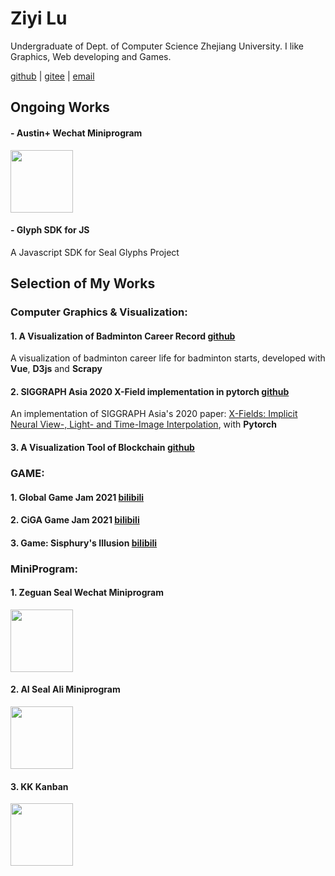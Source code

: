 # Ziyi Lu

Undergraduate of Dept. of Computer Science Zhejiang University. I like Graphics, Web developing and Games.

[github](https://github.com/LuniumLuk) \| [gitee](https://gitee.com/lunium) \| [email](3180101939@zju.edu.cn)

## Ongoing Works

#### - Austin+ Wechat Miniprogram
<img src="https://luniumluk.github.io/images/austin_wx.jpg" width="100px" height="100px">

#### - Glyph SDK for JS
A Javascript SDK for Seal Glyphs Project

## Selection of My Works



### Computer Graphics & Visualization:

#### 1. A Visualization of Badminton Career Record [github](https://github.com/LuniumLuk/Badminton-Career-Vis)

A visualization of badminton career life for badminton starts, developed with **Vue**, **D3js** and **Scrapy**

#### 2. SIGGRAPH Asia 2020 X-Field implementation in pytorch [github](https://github.com/LuniumLuk/xfield-pytorch)

An implementation of SIGGRAPH Asia's 2020 paper: [X-Fields: Implicit Neural View-, Light- and Time-Image Interpolation](https://xfields.mpi-inf.mpg.de/), with **Pytorch**

#### 3. A Visualization Tool of Blockchain [github](https://github.com/LBruyne/view-blockchain)



### GAME:

#### 1. Global Game Jam 2021 [bilibili](https://www.bilibili.com/video/BV1Ty4y1n7uZ)

#### 2. CiGA Game Jam 2021 [bilibili](https://www.bilibili.com/video/BV1dh411h7Na)

#### 3. Game: Sisphury's Illusion [bilibili](https://www.bilibili.com/video/BV1uM4y1N75u)



### MiniProgram:

#### 1. Zeguan Seal Wechat Miniprogram
<img src="https://luniumluk.github.io/images/seal_wx.jpg" width="100px" height="100px">

#### 2. AI Seal Ali Miniprogram
<img src="https://luniumluk.github.io/images/seal_ali.jpg" width="100px">

#### 3. KK Kanban
<img src="https://luniumluk.github.io/images/kk_wx.jpg" width="100px" height="100px">
